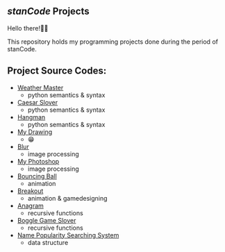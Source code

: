## *stanCode* Projects
Hello there!👋👋

This repository holds my programming projects done during the period of stanCode.

## Project Source Codes:
* [Weather Master](https://github.com/ShangRay1213/My_stanCode_Projects/blob/main/stancode%20project/Weather_master/weather_master.py)
  * python semantics & syntax
* [Caesar Slover](https://github.com/ShangRay1213/My_stanCode_Projects/blob/main/stancode%20project/caesar_slover/caesar.py)
  * python semantics & syntax
* [Hangman](https://github.com/ShangRay1213/My_stanCode_Projects/blob/main/stancode%20project/hangman/hangman.py)
  * python semantics & syntax
* [My Drawing](https://github.com/ShangRay1213/My_stanCode_Projects/tree/main/stancode%20project/my_drawing)
  * 😁
* [Blur](https://github.com/ShangRay1213/My_stanCode_Projects/blob/main/stancode%20project/blur/blur.py)
  * image processing
* [My Photoshop](https://github.com/ShangRay1213/My_stanCode_Projects/blob/main/stancode%20project/my_photoshop/stanCodoshop.py)
  * image processing
* [Bouncing Ball](https://github.com/ShangRay1213/My_stanCode_Projects/blob/main/stancode%20project/bouncing_ball/bouncing_ball.py)
  * animation
* [Breakout](https://github.com/ShangRay1213/My_stanCode_Projects/blob/main/stancode%20project/breakout/breakout.py)
  * animation & gamedesigning
* [Anagram](https://github.com/ShangRay1213/My_stanCode_Projects/blob/main/stancode%20project/anagrams_solver/anagram.py)
  * recursive functions
* [Boggle Game Slover](https://github.com/ShangRay1213/My_stanCode_Projects/blob/main/stancode%20project/boggle_game_slover/boggle.py)
  * recursive functions
* [Name Popularity Searching System](https://github.com/ShangRay1213/My_stanCode_Projects/blob/main/stancode%20project/name_searching_system/babygraphics.py)
  * data structure

